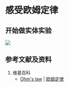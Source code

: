 # 感受欧姆定律

## 开始做实体实验

![](/images/电/电流/感受欧姆定律/1a1.jpg)

## 参考文献及资料

1. 维基百科
	- [Ohm's law](https://en.wikipedia.org/wiki/Ohm%27s_law) | [欧姆定律](https://zh.wikipedia.org/wiki/%E6%AC%A7%E5%A7%86%E5%AE%9A%E5%BE%8B) 